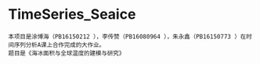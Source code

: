 # TimeSeries_Seaice

    本项目是涂博海（PB16150212 ），李传赞（PB16080964 ），朱永鑫（PB16150773 ）在时间序列分析A课上合作完成的大作业。
    题目是《海冰⾯积与全球温度的建模与研究》
